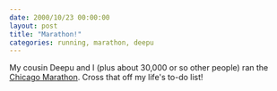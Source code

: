 ```yaml
---
date: 2000/10/23 00:00:00
layout: post
title: "Marathon!"
categories: running, marathon, deepu
---
```


My cousin Deepu and I (plus about 30,000 or so other people) ran the [Chicago Marathon](http://www.chicagomarathon.com). Cross that off my life's to-do list!
